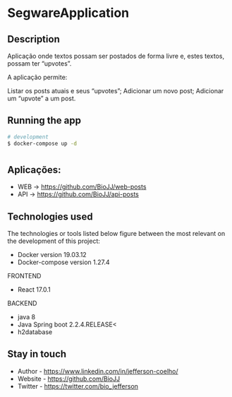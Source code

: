 # SegwareApplication


## Description

Aplicação onde textos possam ser postados de forma livre e, estes textos, possam ter “upvotes”.  

A aplicação permite:  

Listar os posts atuais e seus “upvotes”;
Adicionar um novo post;
Adicionar um “upvote” a um post.


## Running the app

```bash
# development
$ docker-compose up -d


```

#
## Aplicações:
- WEB -> https://github.com/BioJJ/web-posts
- API -> https://github.com/BioJJ/api-posts

## Technologies used
The technologies or tools listed below figure between the most relevant on the development of this project:

- Docker version 19.03.12
- Docker-compose version 1.27.4


FRONTEND
- React 17.0.1

BACKEND
- java 8
- Java Spring boot 2.2.4.RELEASE<
- h2database
 

## Stay in touch

- Author - https://www.linkedin.com/in/jefferson-coelho/
- Website - https://github.com/BioJJ
- Twitter - https://twitter.com/bio_jefferson

 
